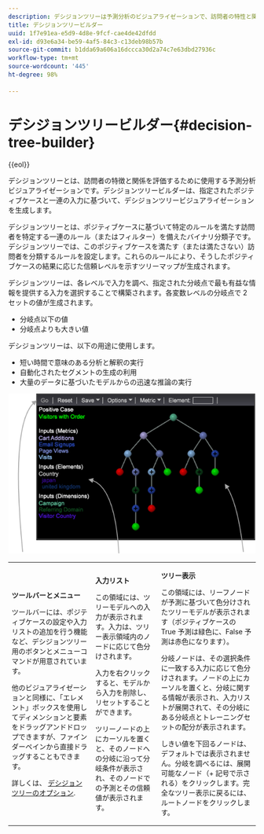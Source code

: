 ```yaml
---
description: デシジョンツリーは予測分析のビジュアライゼーションで、訪問者の特性と関係を評価するために使用されます。デシジョンツリービルダーは、指定されたポジティブケースと一連の入力に基づいて、デシジョンツリービジュアライゼーションを生成します。
title: デシジョンツリービルダー
uuid: 1f7e91ea-e5d9-4d8e-9fcf-cae4de42dfdd
exl-id: d93e6a34-be59-4af5-84c3-c13deb98b57b
source-git-commit: b1dda69a606a16dccca30d2a74c7e63dbd27936c
workflow-type: tm+mt
source-wordcount: '445'
ht-degree: 98%

---
```


# デシジョンツリービルダー{#decision-tree-builder}

{{eol}}

デシジョンツリーとは、訪問者の特徴と関係を評価するために使用する予測分析ビジュアライゼーションです。デシジョンツリービルダーは、指定されたポジティブケースと一連の入力に基づいて、デシジョンツリービジュアライゼーションを生成します。

デシジョンツリーとは、ポジティブケースに基づいて特定のルールを満たす訪問者を特定する一連のルール（またはフィルター）を備えたバイナリ分類子です。デシジョンツリーでは、このポジティブケースを満たす（または満たさない）訪問者を分類するルールを設定します。これらのルールにより、そうしたポジティブケースの結果に応じた信頼レベルを示すツリーマップが生成されます。

デシジョンツリーは、各レベルで入力を調べ、指定された分岐点で最も有益な情報を提供する入力を選択することで構築されます。各変数レベルの分岐点で 2 セットの値が生成されます。

* 分岐点以下の値
* 分岐点よりも大きい値

デシジョンツリーは、以下の用途に使用します。

* 短い時間で意味のある分析と解釈の実行
* 自動化されたセグメントの生成の利用
* 大量のデータに基づいたモデルからの迅速な推論の実行

![](assets/decision_tree_parts.png)

<table id="table_FCC5D63EF8A843D79B2338BD951025EA"> 
 <tbody> 
  <tr> 
   <td colname="col1"> <p><b>ツールバーとメニュー</b> </p> <p>ツールバーには、ポジティブケースの設定や入力リストの追加を行う機能など、デシジョンツリー用のボタンとメニューコマンドが用意されています。 </p> <p>他のビジュアライゼーションと同様に、「<span class="uicontrol">エレメント</span>」ボックスを使用してディメンションと要素をドラッグアンドドロップできますが、ファインダーペインから直接ドラッグすることもできます。 </p> <p>詳しくは、 <a href="../../../../home/c-get-started/c-analysis-vis/c-decision-trees/c-decision-trees-menu.md#concept-bfc4e80651a243d3966cc770b205606c"> デシジョンツリーのオプション</a>. </p> </td> 
   <td colname="col2"> <p><b>入力リスト</b> </p> <p>この領域には、ツリーモデルへの入力が表示されます。入力は、ツリー表示領域内のノードに応じて色分けされます。 </p> <p>入力を右クリックすると、モデルから入力を削除し、リセットすることができます。 </p> <p>ツリーノードの上にカーソルを置くと、そのノードへの分岐に沿って分岐条件が表示され、そのノードでの予測とその信頼値が表示されます。 </p> </td> 
   <td colname="col3"> <p><b>ツリー表示</b> </p> <p>この領域には、リーフノードが予測に基づいて色分けされたツリーモデルが表示されます（ポジティブケースの True 予測は緑色に、False 予測は赤色になります）。 </p> <p>分岐ノードは、その選択条件に一致する入力に応じて色分けされます。ノードの上にカーソルを置くと、分岐に関する情報が表示され、入力リストが展開されて、その分岐にある分岐点とトレーニングセットの配分が表示されます。 </p> <p>しきい値を下回るノードは、デフォルトでは表示されません。分岐を調べるには、展開可能なノード（+ 記号で示される）をクリックします。完全なツリー表示に戻るには、ルートノードをクリックします。 </p> </td> 
  </tr> 
 </tbody> 
</table>

<!-- <a id="section_E800327344194A6DBF37F273D8462E2A"></a> -->
